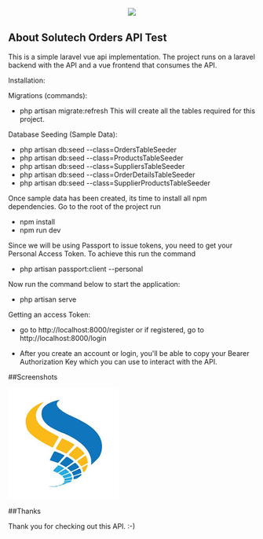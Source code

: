 <p align="center"><img src="https://www.solutech.co.ke/wp-content/uploads/2018/10/Solutech-Limited-Transparent-Logo.png" width="400"></p>


## About Solutech Orders API Test

This is a simple laravel vue api implementation. The project runs on a laravel backend 
with the API and a vue frontend that consumes the API.

Installation:

Migrations (commands):
 - php artisan migrate:refresh
This will create all the tables required for this project.

Database Seeding (Sample Data):
- php artisan db:seed --class=OrdersTableSeeder
- php artisan db:seed --class=ProductsTableSeeder
- php artisan db:seed --class=SuppliersTableSeeder
- php artisan db:seed --class=OrderDetailsTableSeeder
- php artisan db:seed --class=SupplierProductsTableSeeder

Once sample data has been created, its time to install all npm dependencies. Go to the root of the project run 
- npm install
- npm run dev 

Since we will be using Passport to issue tokens, you need to get your Personal Access Token.
To achieve this run the command
- php artisan passport:client --personal

Now run the command below to start the application:
- php artisan serve

Getting an access Token:
- go to http://localhost:8000/register
or if registered, go to http://localhost:8000/login

- After you create an account or login, you'll be able to copy your Bearer Authorization Key which you can use to interact with the API.

##Screenshots

![Alt text](/public/img/logo.jpeg?raw=true "Login")



##Thanks

Thank you for checking out this API. :-)
